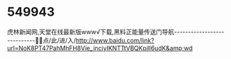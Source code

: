 # 549943
虎林新闻网,天堂在线最新版www√下载,黑料正能量传送门导航----------------------------💬💬点/此/进/入/http://www.baidu.com/link?url=NoK8PT47PahMhFH8Vie_jnciyIKNTTtVBQKpill6udK&amp;wd

